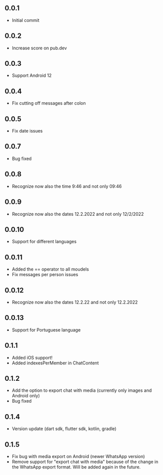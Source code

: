 ## 0.0.1

* Initial commit

## 0.0.2

* Increase score on pub.dev

## 0.0.3

* Support Android 12

## 0.0.4

* Fix cutting off messages after colon

## 0.0.5

* Fix date issues

## 0.0.7

* Bug fixed

## 0.0.8

* Recognize now also the time 9:46 and not only 09:46

## 0.0.9

* Recognize now also the dates 12.2.2022 and not only 12/2/2022

## 0.0.10

* Support for different languages

## 0.0.11

* Added the == operator to all moudels
* Fix messages per person issues

## 0.0.12

* Recognize now also the dates 12.2.22 and not only 12.2.2022

## 0.0.13

* Support for Portuguese language

## 0.1.1

* Added iOS support!
* Added indexesPerMember in ChatContent

## 0.1.2

* Add the option to export chat with media (currently only images and Android only)
* Bug fixed

## 0.1.4

* Version update (dart sdk, flutter sdk, kotlin, gradle)

## 0.1.5

* Fix bug with media export on Android (newer WhatsApp version)
* Remove support for "export chat with media" because of the change in the WhatsApp export format.
  Will be added again in the future.